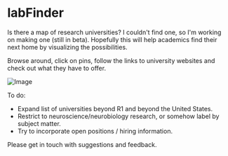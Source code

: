 # labFinder
 
Is there a map of research universities? I couldn't find one, so I'm working on making one (still in beta). Hopefully this will help academics find their next home by visualizing the possibilities.

Browse around, click on pins, follow the links to university websites and check out what they have to offer.

![Image](C:\Users\benjamka\GitHub\labFinder\screenshot.png)

To do:
  * Expand list of universities beyond R1 and beyond the United States.
  * Restrict to neuroscience/neurobiology research, or somehow label by subject matter.
  * Try to incorporate open positions / hiring information.

Please get in touch with suggestions and feedback.
